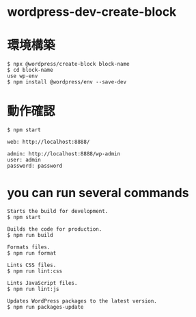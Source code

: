 # wordpress-dev-create-block

# 環境構築
```
$ npx @wordpress/create-block block-name
$ cd block-name
use wp-env
$ npm install @wordpress/env --save-dev
```

# 動作確認
```
$ npm start

web: http://localhost:8888/

admin: http://localhost:8888/wp-admin
user: admin
password: password
```

# you can run several commands
```
Starts the build for development.
$ npm start

Builds the code for production.
$ npm run build

Formats files.
$ npm run format

Lints CSS files.
$ npm run lint:css

Lints JavaScript files.
$ npm run lint:js

Updates WordPress packages to the latest version.
$ npm run packages-update
```
